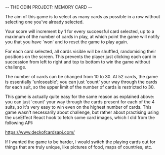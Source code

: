 -- THE ODIN PROJECT: MEMORY CARD --

The aim of this game is to select as many cards as possible in a row without selecting one you've already selected.

Your score will increment by 1 for every successful card selected, up to a maximum of the number of cards in play, at which point the game will notify you that you have 'won' and to reset the game to play again.

For each card selected, all cards visible will be shuffled, randomising their positions on the screen. This prevents the player just clicking each card in succession from left to right and top to bottom to win the game without challenge.

The number of cards can be changed from 10 to 30. At 52 cards, the game is essentially 'unloseable'; you can just 'count' your way through the cards for each suit, so the upper limit of the number of cards is restricted to 30.

This game is actually quite easy for the same reason as explained above: you can just 'count' your way through the cards present for each of the 4 suits, so it's very easy to win even on the highest number of cards. This game wasn't necessarily about challenge, but rather about practising using the useEffect React hook to fetch some card images, which I did from the following API:

https://www.deckofcardsapi.com/

If I wanted the game to be harder, I would switch the playing cards out for things that are truly unique, like pictures of food, maps of countries, etc.